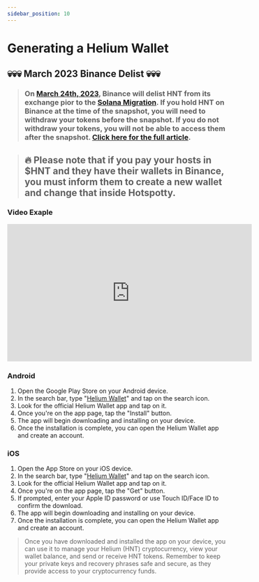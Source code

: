 ```yaml
---
sidebar_position: 10
---
```


# Generating a Helium Wallet

## 💀💀💀 March 2023 Binance Delist 💀💀💀

> ### On [March 24th, 2023](https://www.binance.com/en/support/announcement/binance-will-delist-hnt-and-wabi-on-2023-03-24-f1a8aa29692b4442a8f18be2076e14a0), Binance will delist HNT from its exchange pior to the [Solana Migration](https://blog.helium.com/an-update-on-the-helium-networks-migration-to-solana-4550e20552a9). **If you hold HNT on Binance at the time of the snapshot, you will need to withdraw your tokens before the snapshot. If you do not withdraw your tokens, you will not be able to access them after the snapshot.** [Click here for the full article](https://www.binance.com/en/support/announcement/binance-will-delist-hnt-and-wabi-on-2023-03-24-f1a8aa29692b4442a8f18be2076e14a0).

> ## 🔥 Please note that if you pay your hosts in $HNT and they have their wallets in Binance, you must inform them to create a new wallet and change that inside Hotspotty.

### Video Exaple

<iframe width="560" height="315" src="https://www.youtube.com/embed/-vIBgW0S7d8" title="Creating a helium wallet" frameborder="0" allow="accelerometer; autoplay; clipboard-write; encrypted-media; gyroscope; picture-in-picture" allowfullscreen></iframe>

### Android

1. Open the Google Play Store on your Android device.
2. In the search bar, type "[Helium Wallet](https://play.google.com/store/apps/details?id=com.helium.wallet.app&hl=en&gl=US)" and tap on the search icon.
3. Look for the official Helium Wallet app and tap on it.
4. Once you're on the app page, tap the "Install" button.
5. The app will begin downloading and installing on your device.
6. Once the installation is complete, you can open the Helium Wallet app and create an account.

### iOS

1. Open the App Store on your iOS device.
2. In the search bar, type "[Helium Wallet](https://apps.apple.com/us/app/helium-hnt-wallet/id1609525848)" and tap on the search icon.
3. Look for the official Helium Wallet app and tap on it.
4. Once you're on the app page, tap the "Get" button.
5. If prompted, enter your Apple ID password or use Touch ID/Face ID to confirm the download.
6. The app will begin downloading and installing on your device.
7. Once the installation is complete, you can open the Helium Wallet app and create an account.

> Once you have downloaded and installed the app on your device, you can use it to manage your Helium (HNT) cryptocurrency, view your wallet balance, and send or receive HNT tokens. Remember to keep your private keys and recovery phrases safe and secure, as they provide access to your cryptocurrency funds.
